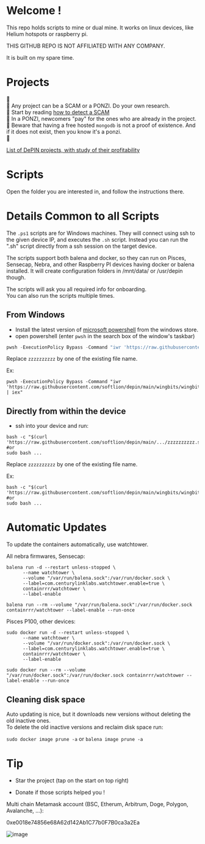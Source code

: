 # Welcome !

This repo holds scripts to mine or dual mine. It works on linux devices, like Helium hotspots or raspberry pi.

THIS GITHUB REPO IS NOT AFFILIATED WITH ANY COMPANY.

It is built on my spare time.

# Projects

🚨  
🚨 Any project can be a SCAM or a PONZI. Do your own research.  
🚨 Start by reading [how to detect a SCAM](https://www.investopedia.com/articles/forex/042315/beware-these-five-bitcoin-scams.asp)  
🚨 In a PONZI, newcomers "pay" for the ones who are already in the project.  
🚨 Beware that having a free hosted `mongodb` is not a proof of existence. And if it does not exist, then you know it's a ponzi.  
🚨  

[List of DePIN projects, with study of their profitability](https://wholovesburrito.com/project-list/)

# Scripts

Open the folder you are interested in, and follow the instructions there.

#  Details Common to all Scripts

The `.ps1` scripts are for Windows machines. They will connect using ssh to the given device IP, and executes the `.sh` script.  Instead you can run the ".sh" script directly from a ssh session on the target device.

The scripts support both balena and docker, so they can run on Pisces, Sensecap, Nebra, and other Raspberry PI devices having docker or balena installed. It will create configuration folders in /mnt/data/ or /usr/depin though.

The scripts will ask you all required info for onboarding.  
You can also run the scripts multiple times.

## From Windows
- Install the latest version of [microsoft powershell](https://www.microsoft.com/store/productId/9MZ1SNWT0N5D) from the windows store.
- open powershell (enter `pwsh` in the search box of the window's taskbar)
```powershell
pwsh -ExecutionPolicy Bypass -Command "iwr 'https://raw.githubusercontent.com/softlion/depin/main/zzzzzzzzzz.ps1' | iex"
```

Replace `zzzzzzzzzz` by one of the existing file name.

Ex:
```
pwsh -ExecutionPolicy Bypass -Command "iwr 'https://raw.githubusercontent.com/softlion/depin/main/wingbits/wingbits.ps1' | iex"
```

## Directly from within the device
- ssh into your device and run:
```shell
bash -c "$(curl 'https://raw.githubusercontent.com/softlion/depin/main/.../zzzzzzzzzz.sh')"
#or
sudo bash ...
```

Replace `zzzzzzzzzz` by one of the existing file name.

Ex:
```
bash -c "$(curl 'https://raw.githubusercontent.com/softlion/depin/main/wingbits/wingbits.sh')"
#or
sudo bash ...
```

# Automatic Updates

To update the containers automatically, use watchtower.

All nebra firmwares, Sensecap:
```
balena run -d --restart unless-stopped \
      --name watchtower \
      --volume "/var/run/balena.sock":/var/run/docker.sock \
      --label=com.centurylinklabs.watchtower.enable=true \
      containrrr/watchtower \
      --label-enable

balena run --rm --volume "/var/run/balena.sock":/var/run/docker.sock  containrrr/watchtower --label-enable --run-once
```

Pisces P100, other devices:
```
sudo docker run -d --restart unless-stopped \
      --name watchtower \
      --volume "/var/run/docker.sock":/var/run/docker.sock \
      --label=com.centurylinklabs.watchtower.enable=true \
      containrrr/watchtower \
      --label-enable

sudo docker run --rm --volume "/var/run/docker.sock":/var/run/docker.sock containrrr/watchtower --label-enable --run-once
```

## Cleaning disk space

Auto updating is nice, but it downloads new versions without deleting the old inactive ones.  
To delete the old inactive versions and reclaim disk space run:

`sudo docker image prune -a`
or
`balena image prune -a`

# Tip

* Star the project (tap on the start on top right)

* Donate if those scripts helped you !  

Multi chain Metamask account (BSC, Etherum, Arbitrum, Doge, Polygon, Avalanche, ...):

0xe0018e74856e68A62d142Ab1C77b0F7B0ca3a2Ea

![image](https://github.com/softlion/defli/assets/190756/9d4f1589-5f7f-46f4-ae0d-1190d2e22762)
